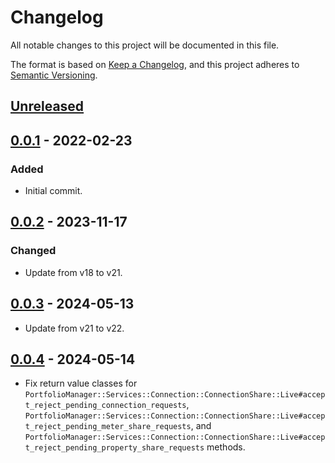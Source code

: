 # Changelog

All notable changes to this project will be documented in this file.

The format is based on [Keep a Changelog](https://keepachangelog.com/en/1.0.0/),
and this project adheres to [Semantic Versioning](https://semver.org/spec/v2.0.0.html).

## [Unreleased]

## [0.0.1] - 2022-02-23
### Added
- Initial commit.

## [0.0.2] - 2023-11-17
### Changed
- Update from v18 to v21.

## [0.0.3] - 2024-05-13
- Update from v21 to v22.

## [0.0.4] - 2024-05-14
- Fix return value classes for `PortfolioManager::Services::Connection::ConnectionShare::Live#accept_reject_pending_connection_requests`, `PortfolioManager::Services::Connection::ConnectionShare::Live#accept_reject_pending_meter_share_requests`, and `PortfolioManager::Services::Connection::ConnectionShare::Live#accept_reject_pending_property_share_requests` methods.

[Unreleased]: https://github.com/pnnl/portfoliomanager-rb/compare/v0.0.1...HEAD
[0.0.1]: https://github.com/pnnl/portfoliomanager-rb/releases/tag/v0.0.1
[0.0.2]: https://github.com/pnnl/portfoliomanager-rb/releases/tag/v0.0.2
[0.0.3]: https://github.com/pnnl/portfoliomanager-rb/releases/tag/v0.0.3
[0.0.4]: https://github.com/pnnl/portfoliomanager-rb/releases/tag/v0.0.4
